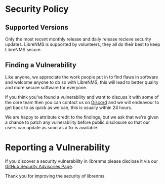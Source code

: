 # Security Policy

## Supported Versions

Only the most recent monthly release and daily release recieve security updates.
LibreNMS is supported by volunteers, they all do their best to keep LibreNMS secure.

## Finding a Vulnerability

Like anyone, we appreciate the work people put in to find flaws in
software and welcome anyone to do so with LibreNMS, this will lead to
better quality and more secure software for everyone.

If you think you've found a vulnerability and want to discuss it with
some of the core team then you can contact us on
[Discord](https://discord.com/invite/librenms) and we will endeavour to
get back to as quick as we can, this is usually within 24 hours.

We are happy to attribute credit to the findings, but we ask that we're
given a chance to patch any vulnerability before public disclosure so
that our users can update as soon as a fix is available.

# Reporting a Vulnerability

If you discover a security vulnerability in librenms please disclose it via our [GitHub Security Advisories Page](https://github.com/librenms/librenms/security/advisories/new).

Thank you for improving the security of librenms.

